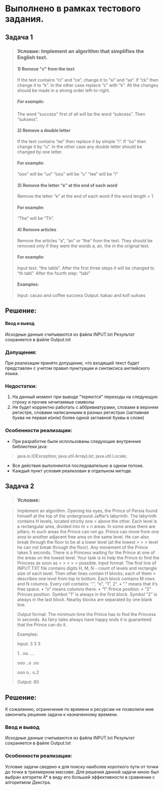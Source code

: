 # Выполнено в рамках тестового задания.
 ## Задача 1
> ### Условие:  Implement an algorithm that simplifies the English text.
> #### 1) Remove "c" from the text
> If the text contains “ci” and “ce”, change it to “si” and “se”.
> If “ck” then change it to “k”.
> In the other case replace “c” with “k”.
> All the changes should be made in a strong order left-to-right.
> ##### For example:
> The word “success” first of all will be the word “sukcess”. Then “suksess”.
> 
> #### 2) Remove a double letter
> If the text contains “ee” then replace it by simple “i”.
> If “oo” then change it by “u”.
> In the other case any double letter should be changed by one letter.
> #### For example:
> “ooo” will be “uo”
> “oou” will be “u”
> “iee” will be “i”
> 
> #### 3) Remove the letter “e” at the end of each word
> Remove the letter “e” at the end of each word if the word length > 1.
> #### For example:
> “The” will be “Th”.
> 
> #### 4) Remove articles
> Remove the articles “a”, “an” or “the” from the text. They should be removed only if they were the words a, an, the in the original text.
> #### For example:
> Input text: “the table”. After the first three steps it will be changed to “th tabl”. After the fourth step: “tabl”
> #### Examples:
> Input:
>   cacao and coffee
>   success 
> Output:
>   kakao and kofi
>   sukses
> 

 
## Решение:
#### Ввод и вывод 
Исходные данные считываются из файла INPUT.txt
Результат сохраняется в файле Output.txt

### Допущения: 
При реализации принято допущение, что входящий текст будет представлен с учетом правил пунктуации и синтаксиса английского языка. 

### Недостатки: 
1.	На данный момент при выводе "теряются" переходы на следующую строку и прочие нечитаемые символы
2.	Не будет  корректно работать с аббревиатурами, словами в верхнем регистре, словами написанными в разных регистрах (заглавная буква не первая и(или) более одной заглавной буквы в слове)

### Особенности реализации: 
- При разработке были использованы следующие внутренние библиотеки java:
> java.io.IOException;
> java.util.ArrayList;
> java.util.Locale;
- Все действия выполняются последовательно в одном потоке.
- Каждый пункт условия реализован в отдельном методе.


## Задача 2
> ### Условие:

> Implement an algorithm. 
> Opening his eyes, the Prince of Persia found himself at the top of the underground Jaffar’s labyrinth. The labyrinth contains H levels, located strictly one > above the other. Each level is a rectangular area, divided into m × n areas. In some areas there are pillars. In such areas the Prince can not go.
> Prince can move from one area to another adjacent free area on the same level. He can also break through the floor to be at a lower level (at the lowest > > > level he can not break through the floor). Any movement of the Prince takes 5 seconds.
> There is a Princess waiting for the Prince at one of the areas on the lowest level. Your task is to help the Prince to find the Princess as soon as > > > > > possible.
> Input format:
> The first line of INPUT.TXT file contains digits H, M, N - count of levels and rectangle size of each level. Then other lines contain H blocks, each of them > describes one level from top to bottom. Each block contains M rows and N columns. Every cell contains: “.”, “o”, “1”, 2”.
> •	“.” means that it’s free space.
> •	“o” means columns there.
> •	“1” Prince position.
> •	“2” Princes position.
> Symbol “1” is always in the first block. Symbol “2” is always in the last block. Nearby blocks are separated by one blank line.
> 
> Output format:
> The minimum time the Prince has to find the Princess in seconds. As fairy tales always have happy ends it is guaranteed that the Prince can do it.
> 
> Examples:
>  
> Input:
> 3 3 3
>  
> 1..
> oo.
> ...
>  
> ooo
> ..o
> .oo
>  
> ooo
> o..
> o.2
>  
> Output:
> 60 

## Решение: 

К сожалению, ограничения по времени и ресурсам не позволили мне закончить решение задачи к назначенному времени. 

### Ввод и вывод
Исходные данные считываются из файла INPUT.txt Результат сохраняется в файле Output.txt

### Особенности реализации:
Условие задачи сведено к для поиску наиболее короткого пути от точки до точки в трехмерном массиве.
Для решения данной задачи мною был выбран алгоритм А* в виду его большей эффективности в сравнении с алгоритмом Декстра. 


